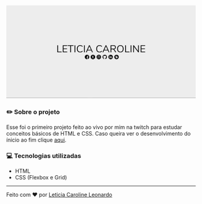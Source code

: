 <p align="center">
  <img src="img/preview.PNG" href="https://levxyca.github.io/mini-curriculo-web/">
<p>

### :pencil2: Sobre o projeto
Esse foi o primeiro projeto feito ao vivo por mim na twitch para estudar conceitos básicos de HTML e CSS. Caso queira ver o desenvolvimento do ínicio ao fim clique [aqui](https://www.twitch.tv/collections/GDsELN9EFxYDMw?filter=collections).

### :computer: Tecnologias utilizadas
- HTML
- CSS (Flexbox e Grid)
-------------------------------------------------------
Feito com :hearts: por [Leticia Caroline Leonardo](https://github.com/levxyca)

